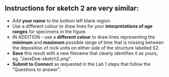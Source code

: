 ## Instructions for sketch 2 are very similar:

 * Add **your name** to the bottom left blank region.
 * Use a different colour to draw lines for your **interpretations of age ranges** for specimens in the figure. 
 * IN ADDITION - use a **different colour** to draw lines representing the **minimum** and **maximum** possible range of time that is missing between the deposition of rock units on either side of the structure labelled S2. 
 * **Save** this result with a new filename that clearly identifies it as yours, eg. "JaneDoe-sketch2.png". 
 * **Submit to Connect** as requested in the Lab 1 steps that follow the "Questions to answer". 
